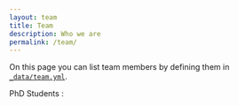 ```yaml
---
layout: team
title: Team
description: Who we are
permalink: /team/
---
```


On this page you can list team members by defining them in [`_data/team.yml`](https://github.com/peterdesmet/petridish/blob/master/_data/team.yml).

PhD Students : 
